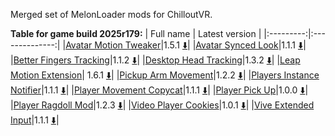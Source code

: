 Merged set of MelonLoader mods for ChilloutVR.

**Table for game build 2025r179:**
| Full name | Latest version |
|:---------:|:--------------:|
|[Avatar Motion Tweaker](/ml_amt/README.md)|1.5.1 [:arrow_down:](../../releases/latest/download/AvatarMotionTweaker.dll)|
|[Avatar Synced Look](/ml_asl/README.md)|1.1.1 [:arrow_down:](../../releases/latest/download/AvatarSyncedLook.dll)|
|[Better Fingers Tracking](/ml_bft/README.md)|1.1.2 [:arrow_down:](../../releases/latest/download/BetterFingersTracking.dll)|
|[Desktop Head Tracking](/ml_dht/README.md)|1.3.2 [:arrow_down:](../../releases/latest/download/DesktopHeadTracking.dll)|
|[Leap Motion Extension](/ml_lme/README.md)| 1.6.1 [:arrow_down:](../../releases/latest/download/LeapMotionExtension.dll)|
|[Pickup Arm Movement](/ml_pam/README.md)|1.2.2 [:arrow_down:](../../releases/latest/download/PickupArmMovement.dll)|
|[Players Instance Notifier](/ml_pin/README.md)|1.1.1 [:arrow_down:](../../releases/latest/download/PlayersInstanceNotifier.dll)|
|[Player Movement Copycat](/ml_pmc/README.md)|1.1.1 [:arrow_down:](../../releases/latest/download/PlayerMovementCopycat.dll)|
|[Player Pick Up](/ml_ppu/README.md)|1.0.0 [:arrow_down:](../../releases/latest/download/PlayerPickUp.dll)|
|[Player Ragdoll Mod](/ml_prm/README.md)|1.2.3 [:arrow_down:](../../releases/latest/download/PlayerRagdollMod.dll)|
|[Video Player Cookies](/ml_vpc/README.md)|1.0.1 [:arrow_down:](../../releases/latest/download/VideoPlayerCookies.dll)|
|[Vive Extended Input](/ml_vei/README.md)|1.1.1 [:arrow_down:](../../releases/latest/download/ViveExtendedInput.dll)|
